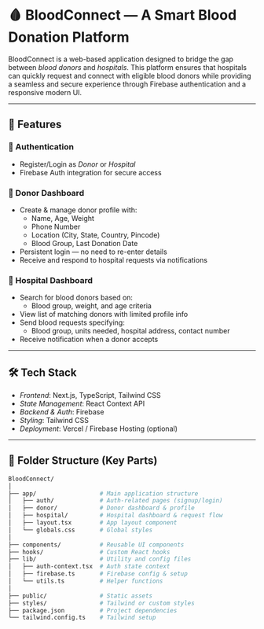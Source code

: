 # 🩸 BloodConnect — A Smart Blood Donation Platform

BloodConnect is a web-based application designed to bridge the gap between *blood donors* and *hospitals*. This platform ensures that hospitals can quickly request and connect with eligible blood donors while providing a seamless and secure experience through Firebase authentication and a responsive modern UI.

---

## 🚀 Features

### 🔐 Authentication
- Register/Login as *Donor* or *Hospital*
- Firebase Auth integration for secure access

### 👤 Donor Dashboard
- Create & manage donor profile with:
  - Name, Age, Weight
  - Phone Number
  - Location (City, State, Country, Pincode)
  - Blood Group, Last Donation Date
- Persistent login — no need to re-enter details
- Receive and respond to hospital requests via notifications

### 🏥 Hospital Dashboard
- Search for blood donors based on:
  - Blood group, weight, and age criteria
- View list of matching donors with limited profile info
- Send blood requests specifying:
  - Blood group, units needed, hospital address, contact number
- Receive notification when a donor accepts

---

## 🛠 Tech Stack

- *Frontend*: Next.js, TypeScript, Tailwind CSS
- *State Management*: React Context API
- *Backend & Auth*: Firebase
- *Styling*: Tailwind CSS
- *Deployment*: Vercel / Firebase Hosting (optional)

---

## 📁 Folder Structure (Key Parts)

```bash
BloodConnect/
│
├── app/                  # Main application structure
│   ├── auth/             # Auth-related pages (signup/login)
│   ├── donor/            # Donor dashboard & profile
│   ├── hospital/         # Hospital dashboard & request flow
│   ├── layout.tsx        # App layout component
│   └── globals.css       # Global styles
│
├── components/           # Reusable UI components
├── hooks/                # Custom React hooks
├── lib/                  # Utility and config files
│   ├── auth-context.tsx  # Auth state context
│   ├── firebase.ts       # Firebase config & setup
│   └── utils.ts          # Helper functions
│
├── public/               # Static assets
├── styles/               # Tailwind or custom styles
├── package.json          # Project dependencies
└── tailwind.config.ts    # Tailwind setup
